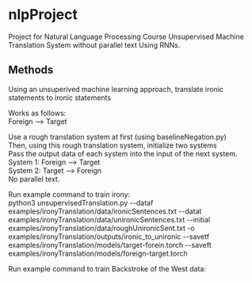 # nlpProject
Project for Natural Language Processing Course
Unsupervised Machine Translation System without parallel text
Using RNNs. 

## Methods
Using an unsuperived machine learning approach, translate ironic statements to ironic statements  

Works as follows:  
Foreign --> Target  

Use a rough translation system at first (using baselineNegation.py)  
Then, using this rough translation system, initialize two systems  
Pass the output data of each system into the input of the next system.  
System 1: Foreign --> Target  
System 2: Target --> Foreign  
No parallel text.  

Run example command to train irony:  
python3 unsupervisedTranslation.py --dataf examples/ironyTranslation/data/ironicSentences.txt --datat examples/ironyTranslation/data/unironicSentences.txt --initial examples/ironyTranslation/data/roughUnironicSent.txt -o examples/ironyTranslation/outputs/ironic_to_unironic --savetf examples/ironyTranslation/models/target-forein.torch --saveft examples/ironyTranslation/models/foreign-target.torch

Run example command to train Backstroke of the West data:  
